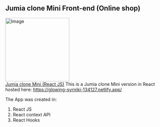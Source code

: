 ## Jumia clone Mini Front-end (Online shop)
<a href="https://glowing-syrniki-134127.netlify.app/"><img src="https://ng.jumia.is/cms/0-0-black-friday/2022/live/launch/bf22-live_712x384.gif" height="200px" alt="Image"/></a>
<br>
<a href="https://glowing-syrniki-134127.netlify.app/">Jumia clone Mini (React JS)</a>
This is a Jumia clone Mini version in React hosted here: https://glowing-syrniki-134127.netlify.app/

The App was created in:
1. React JS
2. React context API
3. React Hooks



